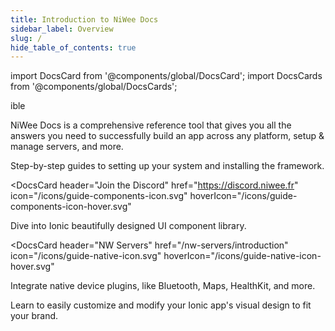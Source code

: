 ```yaml
---
title: Introduction to NiWee Docs
sidebar_label: Overview
slug: /
hide_table_of_contents: true
---
```

import DocsCard from '@components/global/DocsCard';
import DocsCards from '@components/global/DocsCards';

<head>
  <title>NiWee Docs - Yourb at NiWee Productions</title>
  <meta
    name="description"
    content="Ionic Framework is an open-source UI toolkit to create your own mobile apps using web technologies with integrations for popular frameworks."
  />
  <link rel="canonical" href="https://docs.niwee.fr" />
  <link rel="alternate" href="https://docs.niwee.fr" hreflang="x-default" />
  <link rel="alternate" href="https://docs.niwee.fr" hreflang="en" />
  <meta property="og:url" content="https://docs.niwee.fr" />
</head>ible

NiWee Docs is a comprehensive reference tool that gives you all the answers you need to successfully build an app across any platform, setup & manage servers, and more.

<intro-end />

<DocsCards>
  <DocsCard header="The NiWee CLI" href="/intro/cli" icon="/icons/guide-installation-icon.svg" hoverIcon="/icons/guide-installation-icon-hover.svg">
    <p>Step-by-step guides to setting up your system and installing the framework.</p>
  </DocsCard>

<DocsCard
  header="Join the Discord"
  href="https://discord.niwee.fr"
  icon="/icons/guide-components-icon.svg"
  hoverIcon="/icons/guide-components-icon-hover.svg"

  <p>Dive into Ionic beautifully designed UI component library.</p>
</DocsCard>

<DocsCard
  header="NW Servers"
  href="/nw-servers/introduction"
  icon="/icons/guide-native-icon.svg"
  hoverIcon="/icons/guide-native-icon-hover.svg"

  <p>Integrate native device plugins, like Bluetooth, Maps, HealthKit, and more.</p>
</DocsCard>

  <DocsCard header="CloudPanel" href="/cloudpanel/introduction" icon="/icons/guide-theming-icon.svg" hoverIcon="/icons/guide-theming-icon-hover.svg">
    <p>Learn to easily customize and modify your Ionic app's visual design to fit your brand.</p>
  </DocsCard>
</DocsCards>